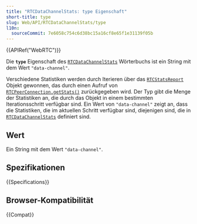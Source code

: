 ```yaml
---
title: "RTCDataChannelStats: type Eigenschaft"
short-title: type
slug: Web/API/RTCDataChannelStats/type
l10n:
  sourceCommit: 7e6058c754c6d38bc15a16cf8e65f1e31139f05b
---
```


{{APIRef("WebRTC")}}

Die **`type`** Eigenschaft des [`RTCDataChannelStats`](/de/docs/Web/API/RTCDataChannelStats) Wörterbuchs ist ein String mit dem Wert `"data-channel"`.

Verschiedene Statistiken werden durch Iterieren über das [`RTCStatsReport`](/de/docs/Web/API/RTCStatsReport) Objekt gewonnen, das durch einen Aufruf von [`RTCPeerConnection.getStats()`](/de/docs/Web/API/RTCPeerConnection/getStats) zurückgegeben wird. Der Typ gibt die Menge der Statistiken an, die durch das Objekt in einem bestimmten Iterationsschritt verfügbar sind. Ein Wert von `"data-channel"` zeigt an, dass die Statistiken, die im aktuellen Schritt verfügbar sind, diejenigen sind, die in [`RTCDataChannelStats`](/de/docs/Web/API/RTCDataChannelStats) definiert sind.

## Wert

Ein String mit dem Wert `"data-channel"`.

## Spezifikationen

{{Specifications}}

## Browser-Kompatibilität

{{Compat}}
